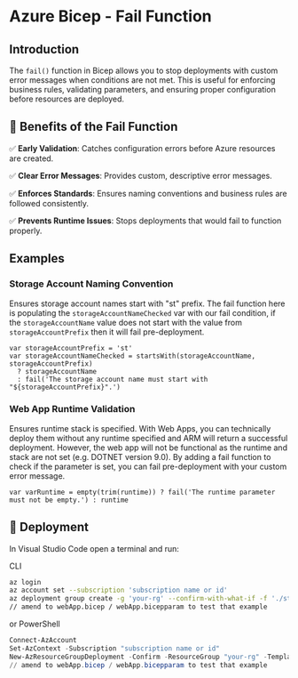 # Azure Bicep - Fail Function

## Introduction

The `fail()` function in Bicep allows you to stop deployments with custom error messages when conditions are not met. This is useful for enforcing business rules, validating parameters, and ensuring proper configuration before resources are deployed.

## 📃 Benefits of the Fail Function

✅ **Early Validation**: Catches configuration errors before Azure resources are created.

✅ **Clear Error Messages**: Provides custom, descriptive error messages.

✅ **Enforces Standards**: Ensures naming conventions and business rules are followed consistently.

✅ **Prevents Runtime Issues**: Stops deployments that would fail to function properly.

## Examples

### Storage Account Naming Convention

Ensures storage account names start with "st" prefix. The fail function here is populating the `storageAccountNameChecked` var with our fail condition, if the `storageAccountName` value does not start with the value from `storageAccountPrefix` then it will fail pre-deployment.

```bicep
var storageAccountPrefix = 'st'
var storageAccountNameChecked = startsWith(storageAccountName, storageAccountPrefix)
  ? storageAccountName
  : fail('The storage account name must start with "${storageAccountPrefix}".')
```

### Web App Runtime Validation

Ensures runtime stack is specified. With Web Apps, you can technically deploy them without any runtime specified and ARM will return a successful deployment. However, the web app will not be functional as the runtime and stack are not set (e.g. DOTNET version 9.0). By adding a fail function to check if the parameter is set, you can fail pre-deployment with your custom error message.

```bicep
var varRuntime = empty(trim(runtime)) ? fail('The runtime parameter must not be empty.') : runtime
```

## 🚀 Deployment

In Visual Studio Code open a terminal and run:

CLI

```bash
az login
az account set --subscription 'subscription name or id'
az deployment group create -g 'your-rg' --confirm-with-what-if -f './storage.bicep' -p 'storage.bicepparam'
// amend to webApp.bicep / webApp.bicepparam to test that example
```

or PowerShell

```powershell
Connect-AzAccount
Set-AzContext -Subscription "subscription name or id"
New-AzResourceGroupDeployment -Confirm -ResourceGroup "your-rg" -TemplateFile "storage.bicep" -TemplateParameterFile "storage.bicepparam"
// amend to webApp.bicep / webApp.bicepparam to test that example
```